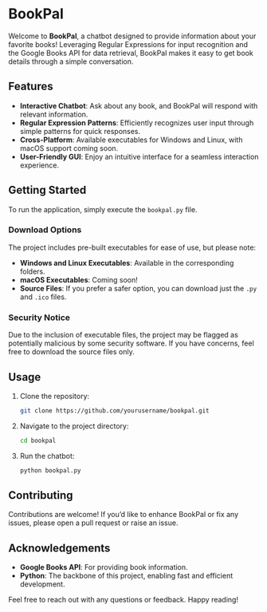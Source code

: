# BookPal

Welcome to **BookPal**, a chatbot designed to provide information about your favorite books! Leveraging Regular Expressions for input recognition and the Google Books API for data retrieval, BookPal makes it easy to get book details through a simple conversation.

## Features

- **Interactive Chatbot**: Ask about any book, and BookPal will respond with relevant information.
- **Regular Expression Patterns**: Efficiently recognizes user input through simple patterns for quick responses.
- **Cross-Platform**: Available executables for Windows and Linux, with macOS support coming soon.
- **User-Friendly GUI**: Enjoy an intuitive interface for a seamless interaction experience.

## Getting Started

To run the application, simply execute the `bookpal.py` file. 

### Download Options

The project includes pre-built executables for ease of use, but please note:

- **Windows and Linux Executables**: Available in the corresponding folders.
- **macOS Executables**: Coming soon!
- **Source Files**: If you prefer a safer option, you can download just the `.py` and `.ico` files.

### Security Notice

Due to the inclusion of executable files, the project may be flagged as potentially malicious by some security software. If you have concerns, feel free to download the source files only.

## Usage

1. Clone the repository:
   ```bash
   git clone https://github.com/yourusername/bookpal.git
   ```
2. Navigate to the project directory:
   ```bash
   cd bookpal
   ```
3. Run the chatbot:
   ```bash
   python bookpal.py
   ```

## Contributing

Contributions are welcome! If you’d like to enhance BookPal or fix any issues, please open a pull request or raise an issue.

## Acknowledgements

- **Google Books API**: For providing book information.
- **Python**: The backbone of this project, enabling fast and efficient development.

Feel free to reach out with any questions or feedback. Happy reading!
